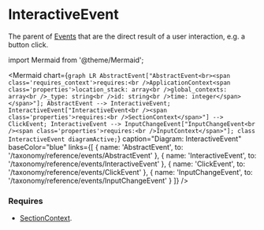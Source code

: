# InteractiveEvent

The parent of [Events](/taxonomy/events) that are the direct result of a user interaction, e.g. a button click.

import Mermaid from '@theme/Mermaid';

<Mermaid chart={`
	graph LR
    AbstractEvent["AbstractEvent<br><span class='requires_context'>requires:<br />ApplicationContext<span class='properties'>location_stack: array<br />global_contexts: array<br />_type: string<br />id: string<br />time: integer</span></span>"];
    AbstractEvent --> InteractiveEvent;
    InteractiveEvent["InteractiveEvent<br /><span class='properties'>requires:<br />SectionContext</span>"] --> ClickEvent;
    InteractiveEvent --> InputChangeEvent["InputChangeEvent<br /><span class='properties'>requires:<br />InputContext</span>"];
    class InteractiveEvent diagramActive;
`} 
  caption="Diagram: InteractiveEvent" 
  baseColor="blue" 
  links={[
    { name: 'AbstractEvent', to: '/taxonomy/reference/events/AbstractEvent' },
    { name: 'InteractiveEvent', to: '/taxonomy/reference/events/InteractiveEvent' },
    { name: 'ClickEvent', to: '/taxonomy/reference/events/ClickEvent' },
    { name: 'InputChangeEvent', to: '/taxonomy/reference/events/InputChangeEvent' }
  ]}
/>

### Requires
- [SectionContext](/taxonomy/reference/location-contexts/SectionContext.md).